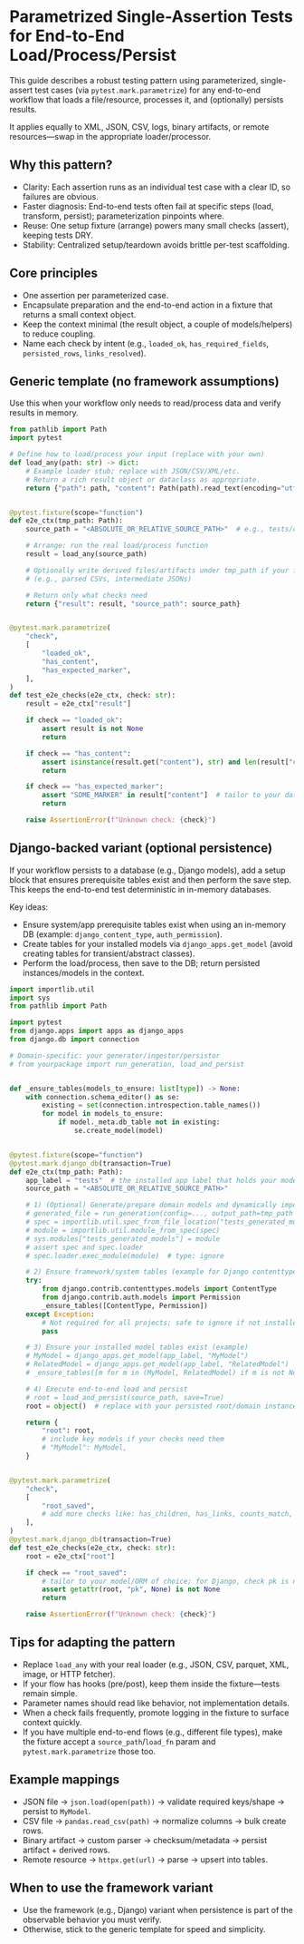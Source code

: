 # Parametrized Single-Assertion Tests for End-to-End Load/Process/Persist

This guide describes a robust testing pattern using parameterized, single-assert test cases (via `pytest.mark.parametrize`) for any end-to-end workflow that loads a file/resource, processes it, and (optionally) persists results.

It applies equally to XML, JSON, CSV, logs, binary artifacts, or remote resources—swap in the appropriate loader/processor.

## Why this pattern?
- Clarity: Each assertion runs as an individual test case with a clear ID, so failures are obvious.
- Faster diagnosis: End-to-end tests often fail at specific steps (load, transform, persist); parameterization pinpoints where.
- Reuse: One setup fixture (arrange) powers many small checks (assert), keeping tests DRY.
- Stability: Centralized setup/teardown avoids brittle per-test scaffolding.

## Core principles
- One assertion per parameterized case.
- Encapsulate preparation and the end-to-end action in a fixture that returns a small context object.
- Keep the context minimal (the result object, a couple of models/helpers) to reduce coupling.
- Name each check by intent (e.g., `loaded_ok`, `has_required_fields`, `persisted_rows`, `links_resolved`).

## Generic template (no framework assumptions)
Use this when your workflow only needs to read/process data and verify results in memory.

```python
from pathlib import Path
import pytest

# Define how to load/process your input (replace with your own)
def load_any(path: str) -> dict:
    # Example loader stub; replace with JSON/CSV/XML/etc.
    # Return a rich result object or dataclass as appropriate.
    return {"path": path, "content": Path(path).read_text(encoding="utf-8")}


@pytest.fixture(scope="function")
def e2e_ctx(tmp_path: Path):
    source_path = "<ABSOLUTE_OR_RELATIVE_SOURCE_PATH>"  # e.g., tests/data/sample.json

    # Arrange: run the real load/process function
    result = load_any(source_path)

    # Optionally write derived files/artifacts under tmp_path if your flow produces outputs
    # (e.g., parsed CSVs, intermediate JSONs)

    # Return only what checks need
    return {"result": result, "source_path": source_path}


@pytest.mark.parametrize(
    "check",
    [
        "loaded_ok",
        "has_content",
        "has_expected_marker",
    ],
)
def test_e2e_checks(e2e_ctx, check: str):
    result = e2e_ctx["result"]

    if check == "loaded_ok":
        assert result is not None
        return

    if check == "has_content":
        assert isinstance(result.get("content"), str) and len(result["content"]) > 0
        return

    if check == "has_expected_marker":
        assert "SOME_MARKER" in result["content"]  # tailor to your data
        return

    raise AssertionError(f"Unknown check: {check}")
```

## Django-backed variant (optional persistence)
If your workflow persists to a database (e.g., Django models), add a setup block that ensures prerequisite tables exist and then perform the save step. This keeps the end-to-end test deterministic in in-memory databases.

Key ideas:
- Ensure system/app prerequisite tables exist when using an in-memory DB (example: `django_content_type`, `auth_permission`).
- Create tables for your installed models via `django_apps.get_model` (avoid creating tables for transient/abstract classes).
- Perform the load/process, then save to the DB; return persisted instances/models in the context.

```python
import importlib.util
import sys
from pathlib import Path

import pytest
from django.apps import apps as django_apps
from django.db import connection

# Domain-specific: your generator/ingestor/persistor
# from yourpackage import run_generation, load_and_persist


def _ensure_tables(models_to_ensure: list[type]) -> None:
    with connection.schema_editor() as se:
        existing = set(connection.introspection.table_names())
        for model in models_to_ensure:
            if model._meta.db_table not in existing:
                se.create_model(model)


@pytest.fixture(scope="function")
@pytest.mark.django_db(transaction=True)
def e2e_ctx(tmp_path: Path):
    app_label = "tests"  # the installed app label that holds your models
    source_path = "<ABSOLUTE_OR_RELATIVE_SOURCE_PATH>"

    # 1) (Optional) Generate/prepare domain models and dynamically import a file that defines them
    # generated_file = run_generation(config=..., output_path=tmp_path / "models.py")
    # spec = importlib.util.spec_from_file_location("tests_generated_models", str(generated_file))
    # module = importlib.util.module_from_spec(spec)
    # sys.modules["tests_generated_models"] = module
    # assert spec and spec.loader
    # spec.loader.exec_module(module)  # type: ignore

    # 2) Ensure framework/system tables (example for Django contenttypes/auth)
    try:
        from django.contrib.contenttypes.models import ContentType
        from django.contrib.auth.models import Permission
        _ensure_tables([ContentType, Permission])
    except Exception:
        # Not required for all projects; safe to ignore if not installed
        pass

    # 3) Ensure your installed model tables exist (example)
    # MyModel = django_apps.get_model(app_label, "MyModel")
    # RelatedModel = django_apps.get_model(app_label, "RelatedModel")
    # _ensure_tables([m for m in (MyModel, RelatedModel) if m is not None])

    # 4) Execute end-to-end load and persist
    # root = load_and_persist(source_path, save=True)
    root = object()  # replace with your persisted root/domain instance

    return {
        "root": root,
        # include key models if your checks need them
        # "MyModel": MyModel,
    }


@pytest.mark.parametrize(
    "check",
    [
        "root_saved",
        # add more checks like: has_children, has_links, counts_match, etc.
    ],
)
@pytest.mark.django_db(transaction=True)
def test_e2e_checks(e2e_ctx, check: str):
    root = e2e_ctx["root"]

    if check == "root_saved":
        # tailor to your model/ORM of choice; for Django, check pk is not None
        assert getattr(root, "pk", None) is not None
        return

    raise AssertionError(f"Unknown check: {check}")
```

## Tips for adapting the pattern
- Replace `load_any` with your real loader (e.g., JSON, CSV, parquet, XML, image, or HTTP fetcher).
- If your flow has hooks (pre/post), keep them inside the fixture—tests remain simple.
- Parameter names should read like behavior, not implementation details.
- When a check fails frequently, promote logging in the fixture to surface context quickly.
- If you have multiple end-to-end flows (e.g., different file types), make the fixture accept a `source_path`/`load_fn` param and `pytest.mark.parametrize` those too.

## Example mappings
- JSON file → `json.load(open(path))` → validate required keys/shape → persist to `MyModel`.
- CSV file → `pandas.read_csv(path)` → normalize columns → bulk create rows.
- Binary artifact → custom parser → checksum/metadata → persist artifact + derived rows.
- Remote resource → `httpx.get(url)` → parse → upsert into tables.

## When to use the framework variant
- Use the framework (e.g., Django) variant when persistence is part of the observable behavior you must verify.
- Otherwise, stick to the generic template for speed and simplicity.
